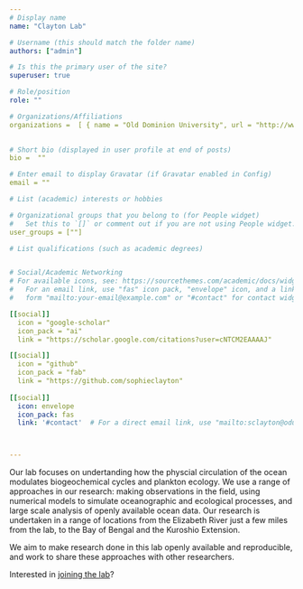 ```yaml
---
# Display name
name: "Clayton Lab"

# Username (this should match the folder name)
authors: ["admin"]

# Is this the primary user of the site?
superuser: true

# Role/position
role: ""

# Organizations/Affiliations
organizations =  [ { name = "Old Dominion University", url = "http://www.odu.edu/oeas" } ]
  

# Short bio (displayed in user profile at end of posts)
bio =  ""

# Enter email to display Gravatar (if Gravatar enabled in Config)
email = ""

# List (academic) interests or hobbies

# Organizational groups that you belong to (for People widget)
#   Set this to `[]` or comment out if you are not using People widget.
user_groups = [""]

# List qualifications (such as academic degrees)


# Social/Academic Networking
# For available icons, see: https://sourcethemes.com/academic/docs/widgets/#icons
#   For an email link, use "fas" icon pack, "envelope" icon, and a link in the
#   form "mailto:your-email@example.com" or "#contact" for contact widget.

[[social]]
  icon = "google-scholar"
  icon_pack = "ai"
  link = "https://scholar.google.com/citations?user=cNTCM2EAAAAJ"

[[social]]
  icon = "github"
  icon_pack = "fab"
  link = "https://github.com/sophieclayton"
  
[[social]]
  icon: envelope
  icon_pack: fas
  link: '#contact'  # For a direct email link, use "mailto:sclayton@odu.edu".



---
```

Our lab focuses on undertanding how the physcial circulation of the ocean modulates biogeochemical cycles and plankton ecology. We use a range of approaches in our research: making observations in the field, using numerical models to simulate oceanographic and ecological processes, and large scale analysis of openly available ocean data. Our research is undertaken in a range of locations from the Elizabeth River just a few miles from the lab, to the Bay of Bengal and the Kuroshio Extension.

We aim to make research done in this lab openly available and reproducible, and work to share these approaches with other researchers.

Interested in [joining the lab](/join)?
